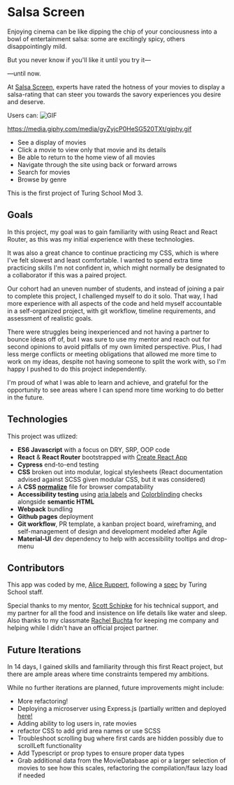 # Salsa Screen

Enjoying cinema can be like dipping the chip of your conciousness into a bowl of entertainment salsa: some are excitingly spicy, others disappointingly mild.

But you never know if you'll like it until you try it—

—until now.

At [Salsa Screen](https://salsa-screen.herokuapp.com/), experts have rated the hotness of your movies to display a salsa-rating that can steer you towards the savory experiences you desire and deserve.

Users can: 
![GIF](https://giphy.com/gifs/gyZyjcP0HeSG520TXt/html5)

https://media.giphy.com/media/gyZyjcP0HeSG520TXt/giphy.gif

- See a display of movies
- Click a movie to view only that movie and its details
- Be able to return to the home view of all movies
- Navigate through the site using back or forward arrows
- Search for movies
- Browse by genre

This is the first project of Turing School Mod 3.
## Goals

In this project, my goal was to gain familiarity with using React and React Router, as this was my initial experience with these technologies.

It was also a great chance to continue practicing my CSS, which is where I've felt slowest and least comfortable. I wanted to spend extra time practicing skills I'm not confident in, which might normally be designated to a collaborator if this was a paired project.

Our cohort had an uneven number of students, and instead of joining a pair to complete this project, I challenged myself to do it solo. That way, I had more experience with all aspects of the code and held myself accountable in a self-organized project, with git workflow, timeline requirements, and assessment of realistic goals.

There were struggles being inexperienced and not having a partner to bounce ideas off of, but I was sure to use my mentor and reach out for second opinions to avoid pitfalls of my own limited perspective. Plus, I had less merge conflicts or meeting obligations that allowed me more time to work on my ideas, despite not having someone to split the work with, so I'm happy I pushed to do this project independently.

I'm proud of what I was able to learn and achieve, and grateful for the opportunity to see areas where I can spend more time working to do better in the future.
## Technologies

This project was utlized:

- **ES6 Javascript** with a focus on DRY, SRP, OOP code
- **React** & **React Router** bootstrapped with [Create React App](https://github.com/facebook/create-react-app)
- **Cypress** end-to-end testing
- **CSS** broken out into modular, logical stylesheets (React documentation advised against SCSS given modular CSS, but it was considered)
- A **CSS [normalize](https://github.com/necolas/normalize.css/)** file for browser compatability
- **Accessibility testing** using [aria labels](https://www.w3.org/TR/wai-aria/#aria-label) and [Colorblinding](https://chrome.google.com/webstore/detail/colorblinding/dgbgleaofjainknadoffbjkclicbbgaa?hl=en) checks alongside **semantic HTML**
- **Webpack** bundling 
- **Github pages** deployment
- **Git workflow**, PR template, a kanban project board, wireframing, and self-management of design and development modeled after Agile
- **Material-UI** dev dependency to help with accessibility tooltips and drop-menu
## Contributors

This app was coded by me, [Alice Ruppert](https://www.srslie.com/), following a [spec](https://frontend.turing.io/projects/module-3/rancid-tomatillos-v3.html) by Turing School staff.

Special thanks to my mentor, [Scott Schipke](https://github.com/sschipke) for his technical support, and my partner for all the food and insistence on life details like water and sleep. Also thanks to my classmate [Rachel Buchta](https://github.com/rachelbuchta) for keeping me company and helping while I didn't have an official project partner.

## Future Iterations

In 14 days, I gained skills and familiarity through this first React project, but there are ample areas where time constraints tempered my ambitions.

While no further iterations are planned, future improvements might include:
- More refactoring!
- Deploying a microserver using Express.js (partially written and deployed [here!](https://github.com/srslie/salsa-screen-server)
- Adding ability to log users in, rate movies
- refactor CSS to add grid area names or use SCSS
- Troubleshoot scrolling bug where first cards are hidden possibly due to scrollLeft functionality
- Add Typescript or prop types to ensure proper data types
- Grab additional data from the MovieDatabase api or a larger selection of movies to see how this scales, refactoring the compilation/faux lazy load if needed
